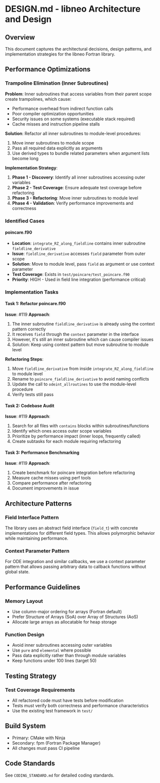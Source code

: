 # DESIGN.md - libneo Architecture and Design

## Overview
This document captures the architectural decisions, design patterns, and implementation strategies for the libneo Fortran library.

## Performance Optimizations

### Trampoline Elimination (Inner Subroutines)
**Problem**: Inner subroutines that access variables from their parent scope create trampolines, which cause:
- Performance overhead from indirect function calls
- Poor compiler optimization opportunities
- Security issues on some systems (executable stack required)
- Cache misses and instruction pipeline stalls

**Solution**: Refactor all inner subroutines to module-level procedures:
1. Move inner subroutines to module scope
2. Pass all required data explicitly as arguments
3. Use derived types to bundle related parameters when argument lists become long

**Implementation Strategy**:
1. **Phase 1 - Discovery**: Identify all inner subroutines accessing outer variables
2. **Phase 2 - Test Coverage**: Ensure adequate test coverage before refactoring
3. **Phase 3 - Refactoring**: Move inner subroutines to module level
4. **Phase 4 - Validation**: Verify performance improvements and correctness

### Identified Cases

#### poincare.f90
- **Location**: `integrate_RZ_along_fieldline` contains inner subroutine `fieldline_derivative`
- **Issue**: `fieldline_derivative` accesses `field` parameter from outer scope
- **Solution**: Move to module level, pass `field` as argument or use context parameter
- **Test Coverage**: Exists in `test/poincare/test_poincare.f90`
- **Priority**: HIGH - Used in field line integration (performance critical)

### Implementation Tasks

#### Task 1: Refactor poincare.f90
**Issue**: #119
**Approach**:
1. The inner subroutine `fieldline_derivative` is already using the context pattern correctly
2. It receives `field` through the `context` parameter in the interface
3. However, it's still an inner subroutine which can cause compiler issues
4. Solution: Keep using context pattern but move subroutine to module level

**Refactoring Steps**:
1. Move `fieldline_derivative` from inside `integrate_RZ_along_fieldline` to module level
2. Rename to `poincare_fieldline_derivative` to avoid naming conflicts
3. Update the call to `odeint_allroutines` to use the module-level procedure
4. Verify tests still pass

#### Task 2: Codebase Audit
**Issue**: #119
**Approach**:
1. Search for all files with `contains` blocks within subroutines/functions
2. Identify which ones access outer scope variables
3. Prioritize by performance impact (inner loops, frequently called)
4. Create subtasks for each module requiring refactoring

#### Task 3: Performance Benchmarking
**Issue**: #119
**Approach**:
1. Create benchmark for poincare integration before refactoring
2. Measure cache misses using perf tools
3. Compare performance after refactoring
4. Document improvements in issue

## Architecture Patterns

### Field Interface Pattern
The library uses an abstract field interface (`field_t`) with concrete implementations for different field types. This allows polymorphic behavior while maintaining performance.

### Context Parameter Pattern
For ODE integration and similar callbacks, we use a context parameter pattern that allows passing arbitrary data to callback functions without global state.

## Performance Guidelines

### Memory Layout
- Use column-major ordering for arrays (Fortran default)
- Prefer Structure of Arrays (SoA) over Array of Structures (AoS)
- Allocate large arrays as allocatable for heap storage

### Function Design
- Avoid inner subroutines accessing outer variables
- Use `pure` and `elemental` where possible
- Pass data explicitly rather than through module variables
- Keep functions under 100 lines (target 50)

## Testing Strategy

### Test Coverage Requirements
- All refactored code must have tests before modification
- Tests must verify both correctness and performance characteristics
- Use the existing test framework in `test/`

## Build System
- Primary: CMake with Ninja
- Secondary: fpm (Fortran Package Manager)
- All changes must pass CI pipeline

## Code Standards
See `CODING_STANDARD.md` for detailed coding standards.